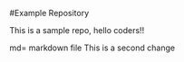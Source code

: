 #Example Repository

This is a sample repo, hello coders!!

md= markdown file
This is a second change